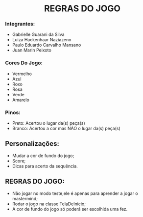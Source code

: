 <h1 align="center"> REGRAS DO JOGO </h1>

### Integrantes: 
- Gabrielle Guarani da Silva
- Luiza Hackenhaar Naziazeno
- Paulo Eduardo Carvalho Mansano
- Juan Marin Peixoto

### Cores Do Jogo:
- Vermelho
- Azul
- Roxo
- Rosa
- Verde
- Amarelo


### Pinos:
- Preto: Acertou o lugar da(s) peça(s)
- Branco: Acertou a cor mas NÃO o lugar da(s) peça(s)


## Personalizações: 
- Mudar a cor de fundo do jogo;
- Score;
- Dicas para acerto da sequência.

## REGRAS DO JOGO:
- Não jogar no modo teste,ele é apenas para aprender a jogar o mastermind;
- Rodar o jogo na classe TelaDeInicio;
- A cor de  fundo do jogo só poderá ser escolhida uma fez.